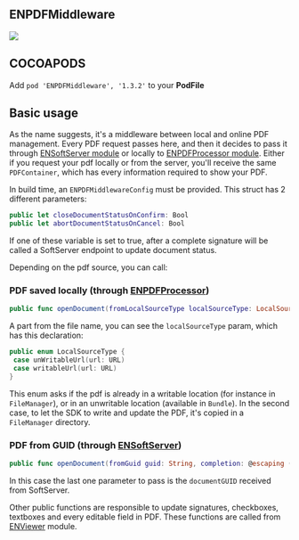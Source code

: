 ## ENPDFMiddleware

![](https://badgen.net/badge/stable/1.3.2/blue)

## COCOAPODS

Add `pod 'ENPDFMiddleware', '1.3.2'` to your **PodFile**

## Basic usage

As the name suggests, it's a middleware between local and online PDF management. Every PDF request passes here, and then it decides to pass it through [ENSoftServer module](ENSoftServer/README.md) or locally to [ENPDFProcessor module](ENPDFProcessor/README.md). Either if you request your pdf locally or from the server, you'll receive the same `PDFContainer`, which has every information required to show your PDF.

In build time, an `ENPDFMiddlewareConfig` must be provided.
This struct has 2 different parameters:

```swift
public let closeDocumentStatusOnConfirm: Bool
public let abortDocumentStatusOnCancel: Bool
```

If one of these variable is set to true, after a complete signature will be called a SoftServer endpoint to update document status.

Depending on the pdf source, you can call:

### PDF saved locally (through [ENPDFProcessor](ENPDFProcessor/README.md))

```swift
public func openDocument(fromLocalSourceType localSourceType: LocalSourceType, fileName: String, completion: @escaping (ENResponse<PDFContainer>) -> Void) {
```

A part from the file name, you can see the `localSourceType` param, which has this declaration:

```swift
public enum LocalSourceType {
 case unWritableUrl(url: URL)
 case writableUrl(url: URL)
}
```

This enum asks if the pdf is already in a writable location (for instance in `FileManager`), or in an unwritable location (available in `Bundle`). In the second case, to let the SDK to write and update the PDF, it's copied in a `FileManager` directory.

### PDF from GUID (through [ENSoftServer](ENSoftServer/README.md))

```swift
public func openDocument(fromGuid guid: String, completion: @escaping (ENResponse<PDFContainer>) -> Void) {
```

In this case the last one parameter to pass is the `documentGUID` received from SoftServer.

Other public functions are responsible to update signatures, checkboxes, textboxes and every editable field in PDF. These functions are called from [ENViewer](ENViewer/README.md) module.
